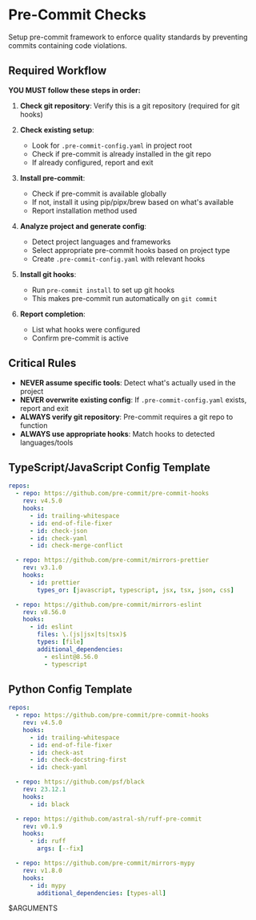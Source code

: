 # Pre-Commit Checks

Setup pre-commit framework to enforce quality standards by preventing commits containing code violations.

## Required Workflow

**YOU MUST follow these steps in order:**

1. **Check git repository**: Verify this is a git repository (required for git hooks)

2. **Check existing setup**:

   - Look for `.pre-commit-config.yaml` in project root
   - Check if pre-commit is already installed in the git repo
   - If already configured, report and exit

3. **Install pre-commit**:

   - Check if pre-commit is available globally
   - If not, install it using pip/pipx/brew based on what's available
   - Report installation method used

4. **Analyze project and generate config**:

   - Detect project languages and frameworks
   - Select appropriate pre-commit hooks based on project type
   - Create `.pre-commit-config.yaml` with relevant hooks

5. **Install git hooks**:

   - Run `pre-commit install` to set up git hooks
   - This makes pre-commit run automatically on `git commit`

6. **Report completion**:
   - List what hooks were configured
   - Confirm pre-commit is active

## Critical Rules

- **NEVER assume specific tools**: Detect what's actually used in the project
- **NEVER overwrite existing config**: If `.pre-commit-config.yaml` exists, report and exit
- **ALWAYS verify git repository**: Pre-commit requires a git repo to function
- **ALWAYS use appropriate hooks**: Match hooks to detected languages/tools

## TypeScript/JavaScript Config Template

```yaml
repos:
  - repo: https://github.com/pre-commit/pre-commit-hooks
    rev: v4.5.0
    hooks:
      - id: trailing-whitespace
      - id: end-of-file-fixer
      - id: check-json
      - id: check-yaml
      - id: check-merge-conflict

  - repo: https://github.com/pre-commit/mirrors-prettier
    rev: v3.1.0
    hooks:
      - id: prettier
        types_or: [javascript, typescript, jsx, tsx, json, css]

  - repo: https://github.com/pre-commit/mirrors-eslint
    rev: v8.56.0
    hooks:
      - id: eslint
        files: \.(js|jsx|ts|tsx)$
        types: [file]
        additional_dependencies:
          - eslint@8.56.0
          - typescript
```

## Python Config Template

```yaml
repos:
  - repo: https://github.com/pre-commit/pre-commit-hooks
    rev: v4.5.0
    hooks:
      - id: trailing-whitespace
      - id: end-of-file-fixer
      - id: check-ast
      - id: check-docstring-first
      - id: check-yaml

  - repo: https://github.com/psf/black
    rev: 23.12.1
    hooks:
      - id: black

  - repo: https://github.com/astral-sh/ruff-pre-commit
    rev: v0.1.9
    hooks:
      - id: ruff
        args: [--fix]

  - repo: https://github.com/pre-commit/mirrors-mypy
    rev: v1.8.0
    hooks:
      - id: mypy
        additional_dependencies: [types-all]
```

$ARGUMENTS

